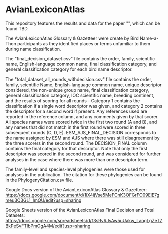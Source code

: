 # AvianLexiconAtlas

This repository features the results and data for the paper "", which can be found TBD.

The AvianLexiconAtlas Glossary & Gazetteer were create by Bird Name-a-Thon participants as they identified places or terms unfamiliar to them during name classification.

The "final_decision_dataset.csv" file contains the order, family, scientific name, English-language common name, final classification category, and general classification category for each bird name descriptor. 

The "total_dataset_all_rounds_withdecision.csv" file contains the order, family, scientific Name, English-language common name, unique descriptor considered, the non-unique group name, final classification category, general classification category, IOC scientific name, breeding continent, and the results of scoring for all rounds - Category 1 contains the classification if a single word descriptor was given, and category 2 contains the descriptor for a second word if present. Any references used are reported in the reference column, and any comments given by that scorer. All species names were scored twice in the first two round (A and B), and any names that did not match in the first round were scored in three subsequent rounds (C, D, E). ESM_AJS_FINAL_DECISION corresponds to the name assigned by ESM and AJS where there was still disagreement by the three scorers in the second round. The DECISION_FINAL column contains the final category for that descriptor. Note that only the first descriptor was scored in the second round, and was considered for further analyses in the case where there was more than one descriptor term.

The family-level and species-level phylogenies were those used for analyses in the publication. The citation for these phylogenies can be found in the PhylogenyCitation.csv file.

Google Docs version of the AvianLexiconAtlas Glossary & Gazetteer: https://docs.google.com/document/d/1iX4ijVse5MeFCnK3OFGrFO09ElE7gmeu3O3GL1_ImQU/edit?usp=sharing

Google Sheets version of the AvianLexiconAtlas Final Decision and Total Datasets: https://docs.google.com/spreadsheets/d/13sRvRJvAw5uUakw_LaogLgZeTZBkPeSvFTlbPmOgA4M/edit?usp=sharing
